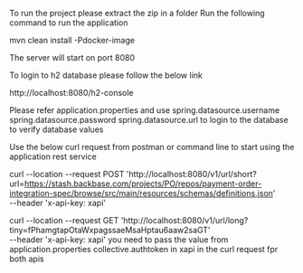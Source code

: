 To run the project please extract the zip in a folder
Run the following command to run the application


mvn clean install -Pdocker-image

The server will start on port 8080

To login to h2 database please follow the below link

http://localhost:8080/h2-console

Please refer application.properties and use
spring.datasource.username
spring.datasource.password
spring.datasource.url
to login to the database to verify database values

Use the below  curl request from postman or command line to start using the application rest service

curl --location --request POST 'http://localhost:8080/v1/url/short?url=https://stash.backbase.com/projects/PO/repos/payment-order-integration-spec/browse/src/main/resources/schemas/definitions.json' \
--header 'x-api-key: xapi'

curl --location --request GET 'http://localhost:8080/v1/url/long?tiny=fPhamgtapOtaWxpagssaeMsaHptau6aaw2saGT' \
--header 'x-api-key: xapi'
you need to pass the value from application.properties collective.authtoken in xapi in the curl request fpr both apis
